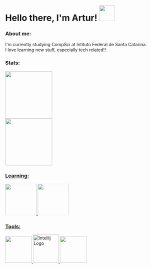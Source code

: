 
# Hello there, I'm Artur! <img src="https://media.tenor.com/JW0XaqKXJfsAAAAi/cat-pixelated.gif" width="50" height="50"/>

### About me:
I'm currently studying CompSci at Intituto Federal de Santa Catarina. </br>
I love learning new stuff, especially tech related!!


### Stats:
<div>
    <a href="https://github.com/Pozzoo">
    <img height="150em" src="https://github-readme-stats-git-masterrstaa-rickstaa.vercel.app/api?username=Pozzoo&show_icons=true&theme=codeSTACKr&include_all_commits=true&count_private=true"/> </br>
    <img height="150em" src="https://github-readme-stats-git-masterrstaa-rickstaa.vercel.app/api/top-langs/?username=Pozzoo&layout=compact&langs_count=7&theme=codeSTACKr"/>
</div>



### Learning:
<div alling="center">
   <img src="https://cdn.jsdelivr.net/gh/devicons/devicon/icons/cplusplus/cplusplus-original.svg" height="100" />
   <img src="https://cdn.jsdelivr.net/gh/devicons/devicon/icons/java/java-plain.svg" height="100" />
</div>

### Tools:
<div allign="center">
   <img src="https://cdn.jsdelivr.net/gh/devicons/devicon/icons/visualstudio/visualstudio-plain.svg" height="85" />
   <img src="https://img.icons8.com/?size=512&id=61466&format=png" alt="Intellij Logo" width="82" height="90"/>
   <img src="https://cdn.jsdelivr.net/gh/devicons/devicon/icons/git/git-original.svg" height="85" />
</div>
